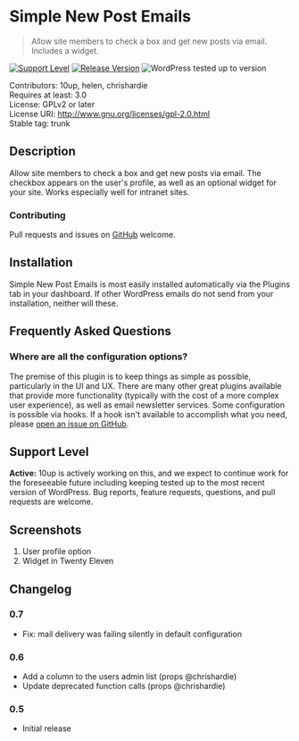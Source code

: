 # Simple New Post Emails

> Allow site members to check a box and get new posts via email. Includes a widget.

[![Support Level](https://img.shields.io/badge/support-active-green.svg)](#support-level) [![Release Version](https://img.shields.io/github/tag/10up/simple-new-post-emails.svg?label=release)](https://github.com/10up/simple-new-post-emails/releases/latest) ![WordPress tested up to version](https://img.shields.io/badge/WordPress-v5.2%20tested-success.svg)

Contributors: 10up, helen, chrishardie  
Requires at least: 3.0  
License: GPLv2 or later  
License URI: http://www.gnu.org/licenses/gpl-2.0.html  
Stable tag: trunk  

## Description

Allow site members to check a box and get new posts via email. The checkbox appears on the user's profile, as well as an optional widget for your site. Works especially well for intranet sites.

### Contributing

Pull requests and issues on [GitHub](https://github.com/10up/simple-new-post-emails) welcome.

## Installation

Simple New Post Emails is most easily installed automatically via the Plugins tab in your dashboard. If other WordPress emails do not send from your installation, neither will these.

## Frequently Asked Questions

### Where are all the configuration options?

The premise of this plugin is to keep things as simple as possible, particularly in the UI and UX. There are many other great plugins available that provide more functionality (typically with the cost of a more complex user experience), as well as email newsletter services. Some configuration is possible via hooks. If a hook isn't available to accomplish what you need, please [open an issue on GitHub](https://github.com/10up/simple-new-post-emails/issues).

## Support Level

**Active:** 10up is actively working on this, and we expect to continue work for the foreseeable future including keeping tested up to the most recent version of WordPress.  Bug reports, feature requests, questions, and pull requests are welcome.

## Screenshots

1. User profile option
2. Widget in Twenty Eleven

## Changelog ##

### 0.7 ###

* Fix: mail delivery was failing silently in default configuration

### 0.6 ###
* Add a column to the users admin list (props @chrishardie)
* Update deprecated function calls (props @chrishardie)

### 0.5 ###
* Initial release
